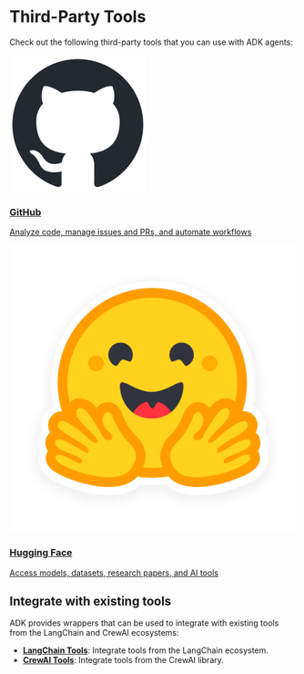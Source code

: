 # Third-Party Tools

Check out the following third-party tools that you can use with ADK agents:

<div class="tool-card-grid">

  <a href="/adk-docs/tools/third-party/github/" class="tool-card">
    <div class="tool-card-image-wrapper">
      <img src="../../assets/tools-github.png" alt="GitHub">
    </div>
    <div class="tool-card-content">
      <h3>GitHub</h3>
      <p>Analyze code, manage issues and PRs, and automate workflows</p>
    </div>
  </a>

  <a href="/adk-docs/tools/third-party/hugging-face/" class="tool-card">
    <div class="tool-card-image-wrapper">
      <img src="../../assets/tools-hugging-face.png" alt="Hugging Face">
    </div>
    <div class="tool-card-content">
      <h3>Hugging Face</h3>
      <p>Access models, datasets, research papers, and AI tools</p>
    </div>
  </a>

</div>

## Integrate with existing tools

ADK provides wrappers that can be used to integrate with existing tools from the
LangChain and CrewAI ecosystems:

*   **[LangChain Tools](/adk-docs/tools/third-party/langchain/)**:
    Integrate tools from the LangChain ecosystem.
*   **[CrewAI Tools](/adk-docs/tools/third-party/crewai/)**:
    Integrate tools from the CrewAI library.
